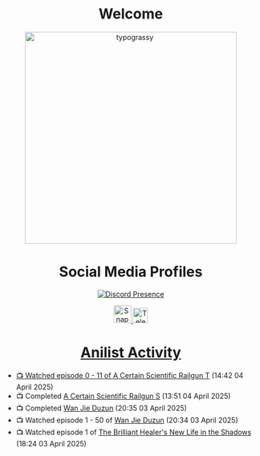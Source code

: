 <div align="center">

# Welcome
<a href="https://github.com/kawarimidoll/typograssy">
    <img alt="typograssy" src="https://typograssy.deno.dev/api?text=%E3%82%88%E3%81%86%E3%81%93%E3%81%9D%E3%81%BF%E3%81%AA%E3%81%95%E3%82%93%20-%20Sheby--&&l0=none&l1=82d9d0&l2=027353&l3=038c4c&l4=01402e&bg=none&frame=none&speed=100&comment=" width="421.99">
</a>

</div>

<div align="center">

# Social Media Profiles

[![Discord Presence](https://lanyard.cnrad.dev/api/612532963938271232)](https://discord.com/users/612532963938271232)


<a href="https://www.snapchat.com/add/a.sheby" title="Snapchat Profile">
    <img src="https://www.freepnglogos.com/uploads/snapchat-logo-png-0.png" width="35" alt="Snapchat Logo" />


<a href="https://t.me/ASheby" title="Telegram Profile">
    <img src="https://www.freepnglogos.com/uploads/telegram-logo-png-0.png" width="30" alt="Telegram Logo" />


</div>

<div align="center">

# Anilist Activity

</div>

<!-- ANILIST_ACTIVITY:start -->

-   📺 Watched episode 0 - 11 of [A Certain Scientific Railgun T](https://anilist.co/anime/104462) (14:42 04 April 2025)
-   📺 Completed [A Certain Scientific Railgun S](https://anilist.co/anime/16049) (13:51 04 April 2025)
-   📺 Completed [Wan Jie Duzun](https://anilist.co/anime/131929) (20:35 03 April 2025)
-   📺 Watched episode 1 - 50 of [Wan Jie Duzun](https://anilist.co/anime/131929) (20:34 03 April 2025)
-   📺 Watched episode 1 of [The Brilliant Healer's New Life in the Shadows](https://anilist.co/anime/175872) (18:24 03 April 2025)

<!-- ANILIST_ACTIVITY:end -->
